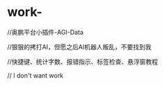 # work-
//奥鹏平台小插件-AGI-Data

//狠狠的拷打AI，但愿之后AI机器人叛乱，不要找到我

//快捷键、统计字数、报错指示、标签检查、悬浮窗教程

// I don't want work
